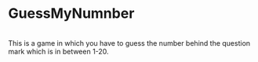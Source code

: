 # GuessMyNumnber

<br>
This is a game in which you have to guess the number behind the question mark which is in between 1-20.
